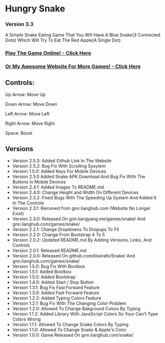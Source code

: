 # Hungry Snake
### Version 3.3
A Simple Snake Eating Game That You Will Have A Blue Snake(3 Connected Dots) Which Will Try To Eat The Red Apple(A Single Dot).

### [Play The Game Online! - Click Here](https://gnn.datavisdev.com/games/snake/)
### [Or My Awesome Website For More Games! - Click Here](https://gnn.datavisdev.com/)

## Controls:
Up Arrow: Move Up

Down Arrow: Move Down

Left Arrow: Move Left

Right Arrow: Move Right

Space: Boost

## Versions
*   Version 2.5.3: Added Github Link In The Website
*   Version 2.5.2: Bug Fix With Scrolling Sysytem
*   Version 1.5.0: Added Keys For Mobile Devices
*   Version 2.5.0 Added Snake APK Download And Bug Fix With The Buttons In Mobile Devices
*   Version 2.4.1: Added Images To README.md
*   Version 2.4.0: Change Height and Width On Different Devices
*   Version 2.3.2: Fixed Bugs With The Speeding Up System And Added It In The Controls
*   Version 2.3.1: Removed from gnn.lianghub.com (Website No Longer Exist)
*   Version 2.3.0: Released On gnn.liangyang.me/games/snake/ And gnn.lianghub.com/games/snake/
*   Version 2.2.1: Change Dropdowns To Dropups To Fit
*   Version 2.2.0: Change From Bootstrap 4 To 5
*   Version 2.0.2: Updated README.md By Adding Versions, Links, And Controls
*   Version 2.0.1: Released README.md
*   Version 2.0.0: Released On github.com/kiwirafe/Snake/ And gnn.lianghub.com/games/snake/
*   Version 1.5.0: Bug Fix With Bootbox
*   Version 1.5.1: Added Bootbox
*   Version 1.5.0: Added Bootstrap
*   Version 1.4.0: Added Start / Stop Button
*   Version 1.3.1: Bug Fix Fast Forward Feature
*   Version 1.3.0: Added Fast Forward Feature
*   Version 1.2.2: Added Typing Colors Feature
*   Version 1.2.1: Bug Fix With The Changing Color Problem
*   Version 1.2.0: Allowed To Change Bakground Colors By Typing
*   Version 1.1.2: Added Library With JavaScript Colors So Your Can't Type Colors Wrong
*   Version 1.1.1: Allowed To Change Snake Colors By Typing
*   Version 1.1.0: Allowed To Change Snake & Apple's Color
*   Version 1.0.0: Game Released On gnn.lianghub.com/snake/
